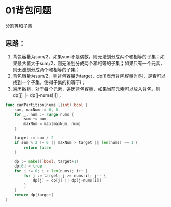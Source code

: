 # 01背包问题
[分割等和子集](https://leetcode.cn/problems/NUPfPr/)

## 思路：
1. 背包容量为sum/2，如果sum不是偶数，则无法划分成两个和相等的子集；如果最大值大于sum/2，则无法划分成两个和相等的子集；如果只有一个元素，则无法划分成两个和相等的子集；
2. 背包容量为sum/2，则背包容量为target，dp[i]表示背包容量为i时，是否可以找到一个子集，使得子集的和等于i；
3. 遍历数组，对于每个元素，遍历背包容量，如果当前元素可以放入背包，则dp[j] |= dp[j-nums[i]]；

~~~go
func canPartition(nums []int) bool {
	sum, maxNum := 0, 0
	for _, num := range nums {
		sum += num
		maxNum = max(maxNum, num)
	}

	target := sum / 2
	if sum % 2 != 0 || maxNum > target || len(nums) == 1 {
		return false
	}

	dp := make([]bool, target+1)
	dp[0] = true
	for i := 0; i < len(nums); i++ {
		for j := target; j >= nums[i]; j-- {
			dp[j] = dp[j] || dp[j-nums[i]]
		}
	}
	return dp[target]
}
~~~